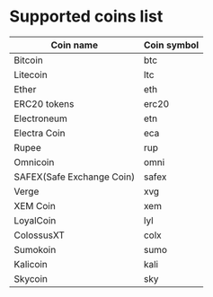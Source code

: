 # Supported coins list

Coin name | Coin symbol
--------- | -----------
Bitcoin | btc
Litecoin | ltc
Ether | eth
ERC20 tokens | erc20
Electroneum | etn
Electra Coin | eca
Rupee | rup
Omnicoin | omni
SAFEX(Safe Exchange Coin) | safex
Verge | xvg
XEM Coin | xem
LoyalCoin | lyl
ColossusXT | colx
Sumokoin | sumo
Kalicoin | kali
Skycoin | sky